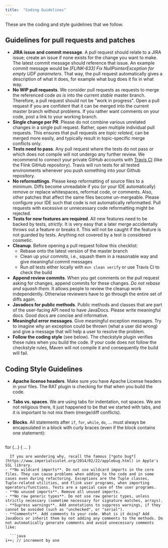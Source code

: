 ```yaml
---
title:  "Coding Guidelines"
---
```


These are the coding and style guidelines that we follow.

## Guidelines for pull requests and patches

- **JIRA issue and commit message**. A pull request should relate to a JIRA issue; create an issue if none exists for the change you want to make. The latest commit message should reference that issue. An example commit message would be *[FLINK-633] Fix NullPointerException for empty UDF parameters*. That way, the pull request automatically gives a description of what it does, for example what bug does it fix in what way.
- **No WIP pull requests**. We consider pull requests as requests to merge the referenced code *as is* into the current *stable* master branch. Therefore, a pull request should not be "work in progress". Open a pull request if you are confident that it can be merged into the current master branch without problems. If you rather want comments on your code, post a link to your working branch.
- **Single change per PR**. Please do not combine various unrelated changes in a single pull request. Rather, open multiple individual pull requests. This ensures that pull requests are *topic related*, can be merged more easily, and typically result in topic-specific merge conflicts only.
- **Tests need to pass**. Any pull request where the tests do not pass or which does not compile will not undergo any further review. We recommend to connect your private GitHub accounts with [Travis CI](http://travis-ci.org/) (like the Flink GitHub repository). Travis will run tests for all tested environments whenever you push something into *your* Github repository.
- **No reformattings**. Please keep reformatting of source files to a minimum. Diffs become unreadable if you (or your IDE automatically) remove or replace whitespaces, reformat code, or comments. Also, other patches that affect the same files become un-mergeable. Please configure your IDE such that code is not automatically reformatted. Pull requests with excessive or unnecessary code reformatting might be rejected.
- **Tests for new features are required**. All new features need to be backed by tests, *strictly*. It is very easy that a later merge accidentally throws out a feature or breaks it. This will not be caught if the feature is not guarded by tests. Anything not covered by a test is considered cosmetic.
- **Cleanup**. Before opening a pull request follow this checklist:
  - Rebase onto the latest version of the master branch
  - Clean up your commits, i.e., squash them in a reasonable way and give meaningful commit messages
  - Run *all* tests either locally with ```mvn clean verify``` or use Travis CI to check the build
- **Append review commits**. When you get comments on the pull request asking for changes, append commits for these changes. *Do not rebase and squash them.* It allows people to review the cleanup work independently. Otherwise reviewers have to go through the entire set of diffs again.
- **Javadocs for public methods**. Public methods and classes that are part of the user-facing API need to have JavaDocs. Please write meaningful docs. Good docs are concise and informative.
- **Meaningful error messages**. Give meaningful exception messages. Try to imagine why an exception could be thrown (what a user did wrong) and give a message that will help a user to resolve the problem.
- **Follow the coding style** (see below). The checkstyle plugin verifies these rules when you build the code. If your code does not follow the checkstyle rules, Maven will not compile it and consequently the build will fail.

## Coding Style Guidelines

- **Apache license headers**. Make sure you have Apache License headers in your files. The RAT plugin is checking for that when you build the code.
- **Tabs vs. spaces**. We are using tabs for indentation, not spaces. We are not religious there, it just happened to be that we started with tabs, and it is important to not mix them (merge/diff conflicts).
- **Blocks**. All statements after `if`, `for`, `while`, `do`, ... must always be encapsulated in a block with curly braces (even if the block contains one statement):
  
  ```java
for (...) {
 ...
}
```
  If you are wondering why, recall the famous [*goto bug*](https://www.imperialviolet.org/2014/02/22/applebug.html) in Apple's SSL library.
- **No wildcard imports**. Do not use wildcard imports in the core files. They can cause problems when adding to the code and in some cases even during refactoring. Exceptions are the Tuple classes, Tuple-related utilities, and Flink user programs, when importing operators/functions. Tests are a special case of the user programs.
- **No unused imports**. Remove all unused imports.
- **No raw generic types**. Do not use raw generic types, unless strictly necessary (sometime necessary for signature matches, arrays).
- **Supress warnings**. Add annotations to suppress warnings, if they cannot be avoided (such as "unchecked", or "serial").
- **Comments**. Add comments to your code. What is it doing? Add JavaDocs or inherit them by not adding any comments to the methods. Do not automatically generate comments and avoid unnecessary comments like:

  ```java
i++; // increment by one
```
